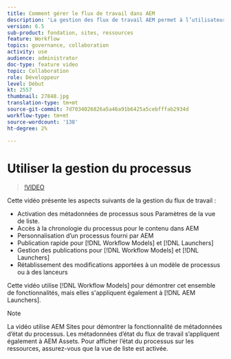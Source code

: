 ```yaml
---
title: Comment gérer le flux de travail dans AEM
description: 'La gestion des flux de travail AEM permet à l’utilisateur de mieux connaître le contenu sous le flux de travail et de gérer plus facilement les définitions de modèles de flux de travail. '
version: 6.5
sub-product: fondation, sites, ressources
feature: Workflow
topics: governance, collaboration
activity: use
audience: administrator
doc-type: feature video
topic: Collaboration
role: Développeur
level: Début
kt: 2557
thumbnail: 27848.jpg
translation-type: tm+mt
source-git-commit: 7d7034026826a5a46a91b6425a5cebfffab2934d
workflow-type: tm+mt
source-wordcount: '138'
ht-degree: 2%

---
```



# Utiliser la gestion du processus

>[!VIDEO](https://video.tv.adobe.com/v/27848/?quality=12&learn=on)

Cette vidéo présente les aspects suivants de la gestion du flux de travail :

+ Activation des métadonnées de processus sous Paramètres de la vue de liste.
+ Accès à la chronologie du processus pour le contenu dans AEM
+ Personnalisation d’un processus fourni par AEM
+ Publication rapide pour [!DNL Workflow Models] et [!DNL Launchers]
+ Gestion des publications pour [!DNL Workflow Models] et [!DNL Launchers]
+ Rétablissement des modifications apportées à un modèle de processus ou à des lanceurs

Cette vidéo utilise [!DNL Workflow Models] pour démontrer cet ensemble de fonctionnalités, mais elles s&#39;appliquent également à [!DNL AEM Launchers].


>[!NOTE]
>
> La vidéo utilise AEM Sites pour démontrer la fonctionnalité de métadonnées d’état du processus. Les métadonnées d’état du flux de travail s’appliquent également à AEM Assets. Pour afficher l’état du processus sur les ressources, assurez-vous que la vue de liste est activée.
